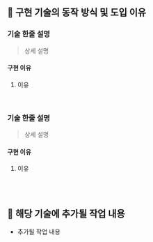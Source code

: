 ## 🍯 구현 기술의 동작 방식 및 도입 이유

### 기술 한줄 설명
> 상세 설명

#### 구현 이유
1. 이유

<br/>

### 기술 한줄 설명
> 상세 설명

#### 구현 이유
1. 이유


<br/><br/>

## 🍯 해당 기술에 추가될 작업 내용

- 추가될 작업 내용

<br/>